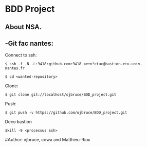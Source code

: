BDD Project
===========

About NSA.
----------



-Git fac nantes:
---------------

Connect to ssh:

```$ ssh -f -N -L:9418:github.com:9418 <e+n°etu>@bastion.etu.univ-nantes.fr```

```$ cd <wanted-repository>```

Clone:

```$ git clone git://localhost/ojbruce/BDD_project.git```

Push:

```$ git push -v https://github.com/ojbruce/BDD_project.git``` 

Deco bastion

```$kill -9 <processus ssh>```


#Author: ojbruce, cowa and Matthieu-Riou
